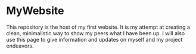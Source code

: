 # MyWebsite

This repository is the host of my first website. It is my attempt at creating a clean, minimalistic way to show my peers what I have been up. I will also use this page to give information and updates on myself and my project endeavors.